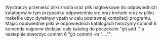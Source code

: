 Wystraczy przenieść pliki zrodla oraz plik naglowkowe do odpowiednich katalogow w tym przypadku odpowiednio src oraz include oraz w pliku makefile uzyc dyrektyw vpath w celu poprawnej kompilacji programu. Majac odpiwiednie pliki w odpowiednich katalogach tworzymy commit 6 komenda najpierw dodajac cały katalog do poczekalni "git add ." a nastepnie stworzyc commit 6 "git commit -m "...."".
